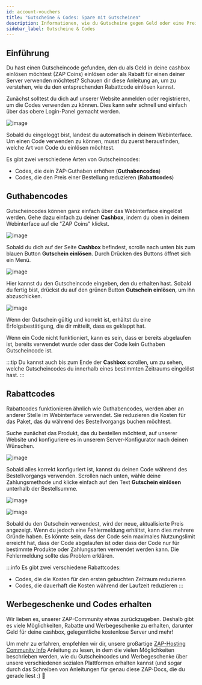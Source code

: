 ```yaml
---
id: account-vouchers
title: "Gutscheine & Codes: Spare mit Gutscheinen"
description: Informationen, wie du Gutscheine gegen Geld oder eine Preisreduktion für Server einlösen kannst - ZAP-Hosting.com Dokumentation
sidebar_label: Gutscheine & Codes
---
```




## Einführung

Du hast einen Gutscheincode gefunden, den du als Geld in deine cashbox einlösen möchtest (ZAP Coins) einlösen oder als Rabatt für einen deiner Server verwenden möchtest? Schauen dir diese Anleitung an, um zu verstehen, wie du den entsprechenden Rabattcode einlösen kannst.

Zunächst solltest du dich auf unserer Website anmelden oder registrieren, um die Codes verwenden zu können. Dies kann sehr schnell und einfach über das obere Login-Panel gemacht werden.

![image](https://github.com/zaphosting/docs/assets/42719082/b146be91-69d9-444a-b1f5-3aed09ae866b)

Sobald du eingeloggt bist, landest du automatisch in deinem Webinterface. Um einen Code verwenden zu können, musst du zuerst herausfinden, welche Art von Code du einlösen möchtest.

Es gibt zwei verschiedene Arten von Gutscheincodes:

- Codes, die dein ZAP-Guthaben erhöhen (**Guthabencodes**)
- Codes, die den Preis einer Bestellung reduzieren (**Rabattcodes**)



## Guthabencodes

Gutscheincodes können ganz einfach über das Webinterface eingelöst werden. Gehe dazu einfach zu deiner **Cashbox**, indem du oben in deinem Webinterface auf die "ZAP Coins" klickst.

![image](https://user-images.githubusercontent.com/13604413/159170449-0f1ace01-f85c-4ebf-b41e-871c45803d00.png)

Sobald du dich auf der Seite **Cashbox** befindest, scrolle nach unten bis zum blauen Button **Gutschein einlösen**. Durch Drücken des Buttons öffnet sich ein Menü.

![image](https://github.com/zaphosting/docs/assets/42719082/a115cb35-5560-4d76-b0b0-71703e96c895)

Hier kannst du den Gutscheincode eingeben, den du erhalten hast. Sobald du fertig bist, drückst du auf den grünen Button **Gutschein einlösen**, um ihn abzuschicken.

![image](https://github.com/zaphosting/docs/assets/42719082/c891f0e6-0328-4d44-bd7e-5f39314e8c7e)



Wenn der Gutschein gültig und korrekt ist, erhältst du eine Erfolgsbestätigung, die dir mitteilt, dass es geklappt hat.

Wenn ein Code nicht funktioniert, kann es sein, dass er bereits abgelaufen ist, bereits verwendet wurde oder dass der Code kein Guthaben Gutscheincode ist.

:::tip
Du kannst auch bis zum Ende der **Cashbox** scrollen, um zu sehen, welche Gutscheincodes du innerhalb eines bestimmten Zeitraums eingelöst hast.
:::



## Rabattcodes

Rabattcodes funktionieren ähnlich wie Guthabencodes, werden aber an anderer Stelle im Webinterface verwendet. Sie reduzieren die Kosten für das Paket, das du während des Bestellvorgangs buchen möchtest.

Suche zunächst das Produkt, das du bestellen möchtest, auf unserer Website und konfiguriere es in unserem Server-Konfigurator nach deinen Wünschen.

![image](https://github.com/zaphosting/docs/assets/42719082/8eb8e9e8-c930-4d10-b488-74b0002212cb)

Sobald alles korrekt konfiguriert ist, kannst du deinen Code während des Bestellvorgangs verwenden. Scrollen nach unten, wähle deine Zahlungsmethode und klicke einfach auf den Text **Gutschein einlösen** unterhalb der Bestellsumme.

![image](https://github.com/zaphosting/docs/assets/42719082/7db5d875-8eb1-47c6-ab79-eb1b91857b83)

![image](https://github.com/zaphosting/docs/assets/42719082/68d5bab1-23c5-489b-9a06-e2916f8a1740)



Sobald du den Gutschein verwendest, wird der neue, aktualisierte Preis angezeigt. Wenn du jedoch eine Fehlermeldung erhältst, kann dies mehrere Gründe haben. Es könnte sein, dass der Code sein maximales Nutzungslimit erreicht hat, dass der Code abgelaufen ist oder dass der Code nur für bestimmte Produkte oder Zahlungsarten verwendet werden kann. Die Fehlermeldung sollte das Problem erklären.

:::info
Es gibt zwei verschiedene Rabattcodes: 

- Codes, die die Kosten für den ersten gebuchten Zeitraum reduzieren
- Codes, die dauerhaft die Kosten während der Laufzeit reduzieren
:::



## Werbegeschenke und Codes erhalten

Wir lieben es, unserer ZAP-Community etwas zurückzugeben. Deshalb gibt es viele Möglichkeiten, Rabatte und Werbegeschenke zu erhalten, darunter Geld für deine cashbox, gelegentliche kostenlose Server und mehr!

Um mehr zu erfahren, empfehlen wir dir, unsere großartige [ZAP-Hosting Community Info](community-info.md) Anleitung zu lesen, in dem die vielen Möglichkeiten beschrieben werden, wie du Gutscheincodes und Werbegeschenke über unsere verschiedenen sozialen Plattformen erhalten kannst (und sogar durch das Schreiben von Anleitungen für genau diese ZAP-Docs, die du gerade liest :) 💚